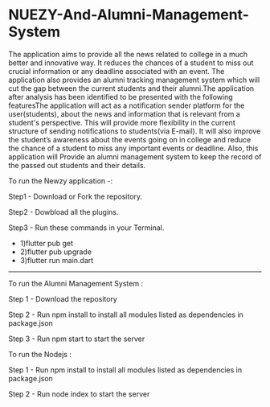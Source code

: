 # NUEZY-And-Alumni-Management-System
The application aims to provide all the news related to college in a much better and innovative way. It reduces the chances of a student to miss out crucial information or any deadline associated with an event. The application also provides an alumni tracking management system which will cut the gap between the current students and their alumni.The application after analysis has been identified to be presented with the following featuresThe application will act as a notification sender platform for the user(students), about the news and information that is relevant from a student's perspective. This will provide more flexibility in the current structure of sending notifications to students(via E-mail). It will also improve the student’s awareness about the events going on in college and reduce the chance of a student to miss any important events  or deadline. Also, this application will Provide an alumni management system to keep the record of the passed out students and their details. 

To run the Newzy application -:

Step1 - Download or Fork the repository.

Step2 - Dowbload all the plugins.

Step3 - Run these commands in your Terminal.

- 1)flutter pub get
- 2)flutter pub upgrade
- 3)flutter run main.dart
 ___________

To run the Alumni Management System :

Step 1 - Download the repository

Step 2 - Run npm install to install all modules listed as dependencies in package.json

Step 3 - Run npm start to start the server

To run the Nodejs :

Step 1 - Run npm install to install all modules listed as dependencies in package.json

Step 2 - Run node index to start the server
